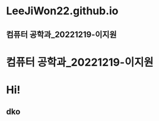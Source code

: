 # LeeJiWon22.github.io

컴퓨터 공학과_20221219-이지원
-------------
컴퓨터 공학과_20221219-이지원
=============
# Hi!
## dko
